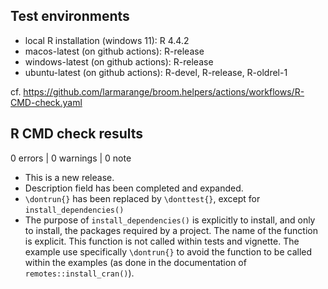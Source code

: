 ## Test environments

* local R installation (windows 11): R 4.4.2
* macos-latest (on github actions): R-release
* windows-latest (on github actions): R-release
* ubuntu-latest  (on github actions): R-devel, R-release, R-oldrel-1

cf. https://github.com/larmarange/broom.helpers/actions/workflows/R-CMD-check.yaml

## R CMD check results

0 errors | 0 warnings | 0 note

* This is a new release.
* Description field has been completed and expanded.
* `\dontrun{}` has been replaced by `\donttest{}`, except for
  `install_dependencies()`
* The purpose of `install_dependencies()` is explicitly to install, and only
  to install, the packages required by a project. The name of the function is
  explicit. This function is not called within tests and vignette. The example
  use specifically `\dontrun{}` to avoid the function to be called within the
  examples (as done in the documentation of `remotes::install_cran()`).
